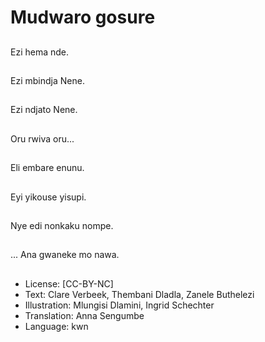 # Mudwaro gosure

##
Ezi hema nde.

##
Ezi mbindja Nene.

##
Ezi ndjato Nene.

##
Oru rwiva oru...

##
Eli embare enunu.

##
Eyi yikouse yisupi.

##
Nye edi nonkaku nompe.

##
... Ana gwaneke mo nawa.

##
* License: [CC-BY-NC]
* Text: Clare Verbeek, Thembani Dladla, Zanele Buthelezi
* Illustration: Mlungisi Dlamini, Ingrid Schechter
* Translation: Anna Sengumbe
* Language: kwn
